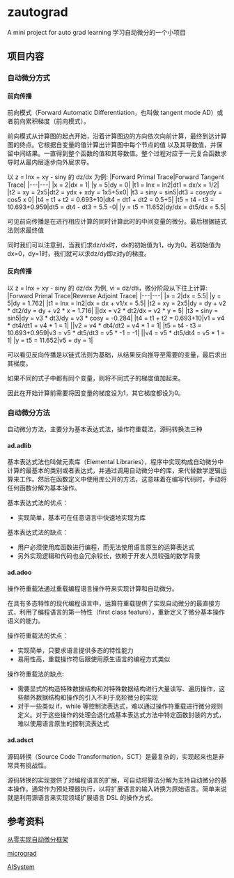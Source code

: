 # zautograd

A mini project for auto grad learning
学习自动微分的一个小项目

## 项目内容

### 自动微分方式

#### 前向传播

前向模式（Forward Automatic Differentiation，也叫做 tangent mode AD）或者前向累积梯度（前向模式）。

前向模式从计算图的起点开始，沿着计算图边的方向依次向前计算，最终到达计算图的终点。它根据自变量的值计算出计算图中每个节点的值 以及其导数值，并保留中间结果。一直得到整个函数的值和其导数值。整个过程对应于一元复合函数求导时从最内层逐步向外层求导。

以 z = lnx + xy - siny 的 dz/dx 为例:
|Forward Primal Trace|Forward Tangent Trace|
|---|---|
|x = 2|dx = 1|
|y = 5|dy = 0|
|t1 = lnx = ln2|dt1 = dx/x = 1/2|
|t2 = xy = 2x5|dt2 = ydx + xdy = 1x5+5x0|
|t3 = siny = sin5|dt3 = cosydy = cos5 x 0|
|t4 = t1 + t2 = 0.693+10|dt4 = dt1 + dt2 = 0.5+5|
|t5 = t4 - t3 = 10.693+0.959|dt5 = dt4 - dt3 = 5.5 -0|
|y = t5 = 11.652|dy/dx = dt5/dx = 5.5|

可见前向传播是在进行相应计算的同时计算此时的中间变量的微分。最后根据链式法则求最终值

同时我们可以注意到，当我们求dz/dx时，dx的初始值为1，dy为0。若初始值为dx=0，dy=1时，我们就可以求dz/dy即z对y的梯度。

#### 反向传播

以 z = lnx + xy - siny 的 dz/dx 为例, vi = dz/dti，微分阶段从下往上计算:
|Forward Primal Trace|Reverse Adjoint Trace|
|---|---|
|x = 2|dx = 5.5|
|y = 5|dy = 1.762|
|t1 = lnx = ln2|dx = dx + v1/x = 5.5|
|t2 = xy = 2x5|dy = dy + v2 * dt2/dy = dy + v2 * x = 1.716|
||dx = v2 * dt2/dx = v2 * y = 5|
|t3 = siny = sin5|dy = v3 * dt3/dy = v3 * cosy = -0.284|
|t4 = t1 + t2 = 0.693+10|v1 = v4 * dt4/dt1 = v4 * 1 = 1|
||v2 = v4 * dt4/dt2 = v4 * 1 = 1|
|t5 = t4 - t3 = 10.693+0.959|v3 = v5 * dt5/dt3 = v5 * -1 = -1|
||v4 = v5 * dt5/dt4 = v5 * 1 = 1|
|y = t5 = 11.652|v5 = dy = 1|

可以看见反向传播是以链式法则为基础，从结果反向推导至需要的变量，最后求出其梯度。

如果不同的式子中都有同个变量，则将不同式子的梯度值加起来。

因此在开始计算前需要将因变量的梯度设为1，其它梯度都设为0。

### 自动微分方法

自动微分方法，主要分为基本表达式法，操作符重载法，源码转换法三种

#### ad.adlib

基本表达式法也叫做元素库（Elemental Libraries），程序中实现构成自动微分中计算的最基本的类别或者表达式，并通过调用自动微分中的库，来代替数学逻辑运算来工作。然后在函数定义中使用库公开的方法，这意味着在编写代码时，手动将任何函数分解为基本操作。

基本表达式法的优点：

- 实现简单，基本可在任意语言中快速地实现为库

基本表达式法的缺点：

- 用户必须使用库函数进行编程，而无法使用语言原生的运算表达式
- 另外实现逻辑和代码也会冗余较长，依赖于开发人员较强的数学背景

#### ad.adoo

操作符重载法通过重载编程语言操作符来实现计算和自动微分。

在具有多态特性的现代编程语言中，运算符重载提供了实现自动微分的最直接方式，利用了编程语言的第一特性（first class feature），重新定义了微分基本操作语义的能力。

操作符重载法的优点：

- 实现简单，只要求语言提供多态的特性能力
- 易用性高，重载操作符后跟使用原生语言的编程方式类似

操作符重载法的缺点:

- 需要显式的构造特殊数据结构和对特殊数据结构进行大量读写、遍历操作，这些额外数据结构和操作的引入不利于高阶微分的实现
- 对于一些类似 if，while 等控制流表达式，难以通过操作符重载进行微分规则定义。对于这些操作的处理会退化成基本表达式方法中特定函数封装的方式，难以使用语言原生的控制流表达式

#### ad.adsct

源码转换（Source Code Transformation，SCT）是最复杂的，实现起来也是非常具有挑战性。

源码转换的实现提供了对编程语言的扩展，可自动将算法分解为支持自动微分的基本操作。通常作为预处理器执行，以将扩展语言的输入转换为原始语言。简单来说就是利用源语言来实现领域扩展语言 DSL 的操作方式。

## 参考资料

[从零实现自动微分框架](https://garden.maxieewong.com/000.wiki/%E4%BB%8E%E9%9B%B6%E5%AE%9E%E7%8E%B0%E8%87%AA%E5%8A%A8%E5%BE%AE%E5%88%86%E6%A1%86%E6%9E%B6/)

[micrograd](https://github.com/karpathy/micrograd/tree/master)

[AISystem](https://github.com/chenzomi12/AISystem/tree/main/05Framework/02AutoDiff)
